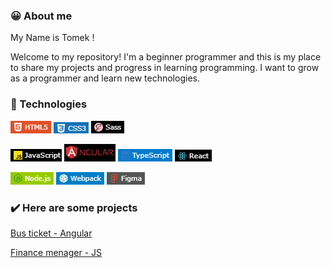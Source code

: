 ### 😀 About me

My Name is Tomek !

Welcome to my repository! I'm a beginner programmer and this is my place to share my projects and progress in learning programming. I want to grow as a programmer and learn new technologies.

### 🔧 Technologies
 
![Screenshot](screenshots/html.png)
![Screenshot](screenshots/css.png)
![Screenshot](screenshots/sass.png)  

![Screenshot](screenshots/js.png)
![Screenshot](screenshots/angular.png)
![Screenshot](screenshots/typescript.png)
![Screenshot](screenshots/react.png)  

![Screenshot](screenshots/node.png)
![Screenshot](screenshots/webpack.png)
![Screenshot](screenshots/figma.png)

### ✔️ Here are some projects

[Bus ticket - Angular](https://tomaszposluszny.github.io/bus-ticket-Angular/)

[Finance menager - JS](https://tomaszposluszny.github.io/finance-manager-JS/)


